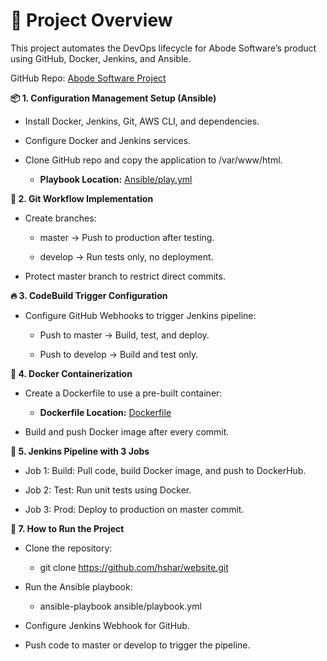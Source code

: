 # 🚀 Project Overview

This project automates the DevOps lifecycle for Abode Software’s product using GitHub, Docker, Jenkins, and Ansible.

GitHub Repo: [Abode Software Project](https://github.com/hshar/website.git )

**📦 1. Configuration Management Setup (Ansible)**
- Install Docker, Jenkins, Git, AWS CLI, and dependencies.

- Configure Docker and Jenkins services.

- Clone GitHub repo and copy the application to /var/www/html.

   - **Playbook Location:** [Ansible/play.yml](Ansible/playbook.yml)

**🔀 2. Git Workflow Implementation**
- Create branches:

   - master → Push to production after testing.

   - develop → Run tests only, no deployment.

- Protect master branch to restrict direct commits.

**🔥 3. CodeBuild Trigger Configuration**
- Configure GitHub Webhooks to trigger Jenkins pipeline:

   - Push to master → Build, test, and deploy.

   - Push to develop → Build and test only.

**🐳 4. Docker Containerization**
- Create a Dockerfile to use a pre-built container:

   - **Dockerfile Location:** [Dockerfile](Dockerfile)

- Build and push Docker image after every commit.

**📝 5. Jenkins Pipeline with 3 Jobs**

- Job 1: Build: Pull code, build Docker image, and push to DockerHub.

- Job 2: Test: Run unit tests using Docker.

- Job 3: Prod: Deploy to production on master commit.

**🎯 7. How to Run the Project**
- Clone the repository:
  
   - git clone https://github.com/hshar/website.git
   
- Run the Ansible playbook:
  
   - ansible-playbook ansible/playbook.yml
     
- Configure Jenkins Webhook for GitHub.

- Push code to master or develop to trigger the pipeline.


